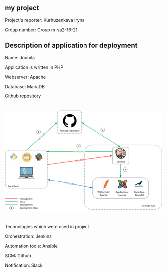 ## my project

Project's reporter: Kurhuzenkava Iryna

Group number: Group m-sa2-16-21

## Description of application for deployment

Name: Joomla

Application is written in PHP

Webserver: Apache

Database: MariaDB

Github [repository](https://github.com/iryna-kurhuzenkava/project_sa/)

#
![Image 1](schema.png)
#
Technologies which were used in project

Orchestration: Jenkins

Automation tools: Ansible

SCM: Github

Notification: Slack









